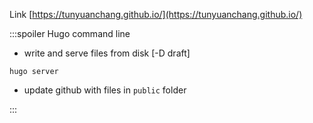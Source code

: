 Link
[https://tunyuanchang.github.io/](https://tunyuanchang.github.io/)

:::spoiler Hugo
command line
- write and serve files from disk [-D draft]
```
hugo server
```
- update github with files in `public` folder

:::